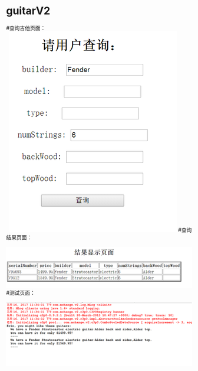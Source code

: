 # guitarV2
#查询吉他页面：<br>
   ![](/查询页面.PNG)
#查询结果页面：<br>
   ![](/显示结果.PNG)
#测试页面：<br>
   ![](/测试页面.PNG)
